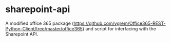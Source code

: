 # sharepoint-api
A modified office 365 package (https://github.com/vgrem/Office365-REST-Python-Client/tree/master/office365) and script for interfacing with the Sharepoint API.
